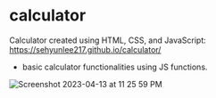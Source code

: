 # calculator

Calculator created using HTML, CSS, and JavaScript: https://sehyunlee217.github.io/calculator/

- basic calculator functionalities using JS functions.

![Screenshot 2023-04-13 at 11 25 59 PM](https://user-images.githubusercontent.com/121660178/231790492-40024ca4-5c17-4089-aaea-beb22ef4b10a.png)
